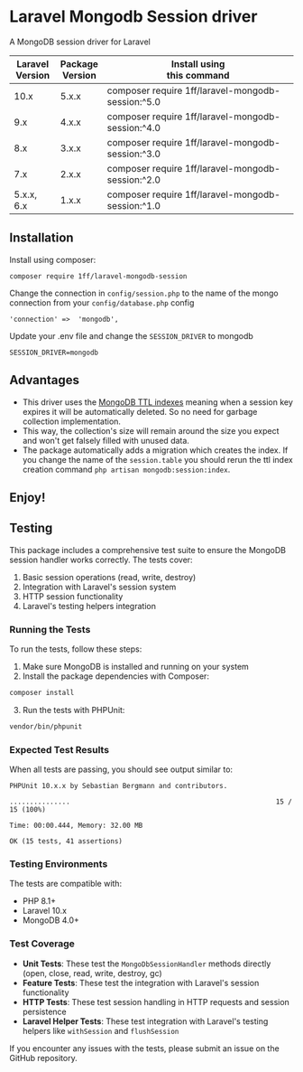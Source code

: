 # Laravel Mongodb Session driver

A MongoDB session driver for Laravel

| **Laravel<br/>Version** | **Package<br/>Version** | **Install using<br/>this command**                |
|-------------------------|-------------------------|---------------------------------------------------|
| 10.x                    | 5.x.x                   | composer require 1ff/laravel-mongodb-session:^5.0 |
| 9.x                     | 4.x.x                   | composer require 1ff/laravel-mongodb-session:^4.0 |
| 8.x                     | 3.x.x                   | composer require 1ff/laravel-mongodb-session:^3.0 |
| 7.x                     | 2.x.x                   | composer require 1ff/laravel-mongodb-session:^2.0 |
| 5.x.x, 6.x              | 1.x.x                   | composer require 1ff/laravel-mongodb-session:^1.0 |

Installation
------------

Install using composer:

    composer require 1ff/laravel-mongodb-session

Change the connection in `config/session.php` to the name of the mongo connection from your `config/database.php` config

    'connection' =>  'mongodb',
    
Update your .env file and change the `SESSION_DRIVER` to mongodb

    SESSION_DRIVER=mongodb

Advantages
----------

* This driver uses the [MongoDB TTL indexes](https://docs.mongodb.com/manual/core/index-ttl/) meaning when a session key expires it will be automatically deleted. So no need for garbage collection implementation.
* This way, the collection's size will remain around the size you expect and won't get falsely filled with unused data.
* The package automatically adds a migration which creates the index. If you change the name of the `session.table` you should rerun the ttl index creation command `php artisan mongodb:session:index`.

Enjoy!
------

## Testing

This package includes a comprehensive test suite to ensure the MongoDB session handler works correctly. The tests cover:

1. Basic session operations (read, write, destroy)
2. Integration with Laravel's session system
3. HTTP session functionality
4. Laravel's testing helpers integration

### Running the Tests

To run the tests, follow these steps:

1. Make sure MongoDB is installed and running on your system
2. Install the package dependencies with Composer:

```bash
composer install
```

3. Run the tests with PHPUnit:

```bash
vendor/bin/phpunit
```

### Expected Test Results

When all tests are passing, you should see output similar to:

```
PHPUnit 10.x.x by Sebastian Bergmann and contributors.

...............                                                   15 / 15 (100%)

Time: 00:00.444, Memory: 32.00 MB

OK (15 tests, 41 assertions)
```

### Testing Environments

The tests are compatible with:

- PHP 8.1+
- Laravel 10.x
- MongoDB 4.0+

### Test Coverage

- **Unit Tests**: These test the `MongoDbSessionHandler` methods directly (open, close, read, write, destroy, gc)
- **Feature Tests**: These test the integration with Laravel's session functionality
- **HTTP Tests**: These test session handling in HTTP requests and session persistence
- **Laravel Helper Tests**: These test integration with Laravel's testing helpers like `withSession` and `flushSession`

If you encounter any issues with the tests, please submit an issue on the GitHub repository.
